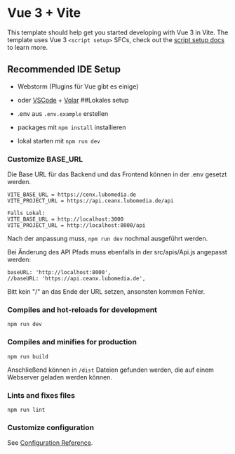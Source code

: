 # Vue 3 + Vite

This template should help get you started developing with Vue 3 in Vite. The template uses Vue 3 `<script setup>` SFCs, check out the [script setup docs](https://v3.vuejs.org/api/sfc-script-setup.html#sfc-script-setup) to learn more.

## Recommended IDE Setup

- Webstorm (Plugins für Vue gibt es einige)
- oder [VSCode](https://code.visualstudio.com/) + [Volar](https://marketplace.visualstudio.com/items?itemName=johnsoncodehk.volar)
##Lokales setup

- .env aus `.env.example` erstellen
- packages mit `npm install` installieren
- lokal starten mit `npm run dev`

### Customize BASE_URL
Die Base URL für das Backend und das Frontend können in der .env gesetzt werden.
```
VITE_BASE_URL = https://cenx.lubomedia.de
VITE_PROJECT_URL = https://api.ceanx.lubomedia.de/api

Falls Lokal:
VITE_BASE_URL = http://localhost:3000
VITE_PROJECT_URL = http://localhost:8000/api
```
Nach der anpassung muss, `npm run dev` nochmal ausgeführt werden.

Bei Änderung des API Pfads muss ebenfalls in der src/apis/Api.js angepasst werden:

```
baseURL: 'http://localhost:8000',
//baseURL: 'https://api.ceanx.lubomedia.de',

```
Bitt kein "/" an das Ende der URL setzen, ansonsten kommen Fehler.

### Compiles and hot-reloads for development
```
npm run dev
```

### Compiles and minifies for production
```
npm run build
```
Anschließend können in `/dist` Dateien gefunden werden, die auf einem Webserver geladen werden können.
### Lints and fixes files
```
npm run lint
```

### Customize configuration
See [Configuration Reference](https://cli.vuejs.org/config/).
